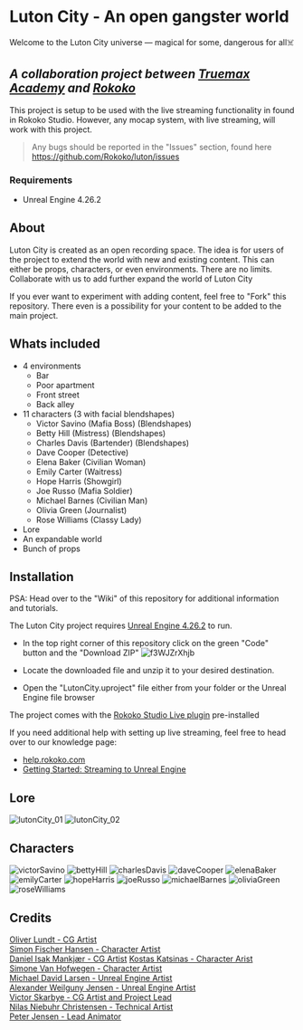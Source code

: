 
# Luton City - An open gangster world
Welcome to the Luton City universe — magical for some, dangerous for all:skull_and_crossbones:
## _A collaboration project between [Truemax Academy](https://truemax.com/) and [Rokoko](https://www.rokoko.com/)_

This project is setup to be used with the live streaming functionality in found in Rokoko Studio. However, any mocap system, with live streaming, will work with this project.
> Any bugs should be reported in the "Issues" section, found here https://github.com/Rokoko/luton/issues

### Requirements
- Unreal Engine 4.26.2

## About

Luton City is created as an open recording space. The idea is for users of the project to extend the world with new and existing content. This can either be props, characters, or even environments. There are no limits. Collaborate with us to add further expand the world of Luton City

If you ever want to experiment with adding content, feel free to "Fork" this repository. There even is a possibility for your content to be added to the main project.

## Whats included

- 4 environments
  - Bar
  - Poor apartment
  - Front street
  - Back alley
- 11 characters (3 with facial blendshapes)
  - Victor Savino (Mafia Boss) (Blendshapes)
  - Betty Hill (Mistress) (Blendshapes)
  - Charles Davis (Bartender) (Blendshapes)
  - Dave Cooper (Detective)
  - Elena Baker (Civilian Woman)
  - Emily Carter (Waitress)
  - Hope Harris (Showgirl)
  - Joe Russo (Mafia Soldier)
  - Michael Barnes (Civilian Man)
  - Olivia Green (Journalist)
  - Rose Williams (Classy Lady)
- Lore
- An expandable world
- Bunch of props

## Installation

PSA: Head over to the "Wiki" of this repository for additional information and tutorials.

The Luton City project requires [Unreal Engine 4.26.2](https://docs.unrealengine.com/4.26/en-US/WhatsNew/Builds/ReleaseNotes/4_26/) to run.

- In the top right corner of this repository click on the green "Code" button and the "Download ZIP"
![f3WJZrXhjb](https://user-images.githubusercontent.com/48320346/130203722-bae6dce7-aa1e-4ed5-8405-f52a846a5187.gif)

- Locate the downloaded file and unzip it to your desired destination.
- Open the "LutonCity.uproject" file either from your folder or the Unreal Engine file browser

The project comes with the [Rokoko Studio Live plugin](https://www.unrealengine.com/marketplace/en-US/product/rokoko-studio-live/questions?sessionInvalidated=true) pre-installed

If you need additional help with setting up live streaming, feel free to head over to our knowledge page:
- [help.rokoko.com](help.rokoko.com)
- [Getting Started: Streaming to Unreal Engine](https://help.rokoko.com/support/solutions/articles/47001106103-getting-started-streaming-to-unreal-engine)

## Lore

![lutonCity_01](https://user-images.githubusercontent.com/48320346/130202009-03b43138-acab-4b24-83c9-33d917fdc456.png)
![lutonCity_02](https://user-images.githubusercontent.com/48320346/130202090-0152ef44-0d2d-4a60-989d-fa1256f23003.png)

## Characters
![victorSavino](https://user-images.githubusercontent.com/48320346/130202847-e9e0d251-35cb-4e94-a7a9-aa736bc3a3b9.png)
![bettyHill](https://user-images.githubusercontent.com/48320346/130202849-67c7febd-0b73-47fd-ab46-8209703e20a5.png)
![charlesDavis](https://user-images.githubusercontent.com/48320346/130202853-60c74486-57b0-4d09-808b-d3a7ff6caaf3.png)
![daveCooper](https://user-images.githubusercontent.com/48320346/130202854-aa5a78a9-81aa-4343-aaaa-abbbfb1aed76.png)
![elenaBaker](https://user-images.githubusercontent.com/48320346/130202855-1075af66-2573-4e12-a44d-192fddefe51b.png)
![emilyCarter](https://user-images.githubusercontent.com/48320346/130202857-b513a842-c990-428a-8936-4387bb54cc6d.png)
![hopeHarris](https://user-images.githubusercontent.com/48320346/130202858-eeb040ff-11dc-4f41-87b6-d131d78220fe.png)
![joeRusso](https://user-images.githubusercontent.com/48320346/130202861-4e60aa7b-9179-4a7d-87c2-813a7ab7c638.png)
![michaelBarnes](https://user-images.githubusercontent.com/48320346/130202862-cd961a82-3171-4be5-b38e-8e197f663832.png)
![oliviaGreen](https://user-images.githubusercontent.com/48320346/130202863-415f30e8-3760-4176-933c-2b284dbe25f0.png)
![roseWilliams](https://user-images.githubusercontent.com/48320346/130202864-e294e269-f15b-4f2d-91a5-4befd21f3ca8.png)

## Credits

[Oliver Lundt - CG Artist](https://www.instagram.com/o.lundt_3d/)  
[Simon Fischer Hansen - Character Artist](https://www.linkedin.com/in/simon-long-fischer-hansen-a64244201/)  
[Daniel Isak Mankjær - CG Artist](https://www.artstation.com/danielmankjr?fbclid=IwAR2Xi5nq94JfAClWAKcIGlLq9Uremd6AdzCohar8PbbsrlZIVn46F11GZbQ)
[Kostas Katsinas - Character Arist](https://www.instagram.com/kostaskatsinas15/)  
[Simone Van Hofwegen - Character Artist](https://www.artstation.com/simonevanhofwegen)  
[Michael David Larsen - Unreal Engine Artist](https://www.linkedin.com/in/michael-david-larsen-18440488/?originalSubdomain=dk)  
[Alexander Weilguny Jensen - Unreal Engine Artist](https://www.linkedin.com/in/alexander-weilguny-jensen-711b70150/)  
[Victor Skarbye - CG Artist and Project Lead](https://www.linkedin.com/in/victor-skarbye-99111716b/)  
[Nilas Niebuhr Christensen - Technical Artist](https://www.linkedin.com/in/nilas-christensen-54b51a137/)  
[Peter Jensen - Lead Animator](https://www.youtube.com/channel/UCZOOQUHCdoRkpIo9pTPiC4Q)  
